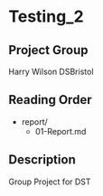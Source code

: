 # Testing_2

## Project Group

Harry Wilson
DSBristol

## Reading Order

* report/
  - 01-Report.md
    
## Description

 Group Project for DST

